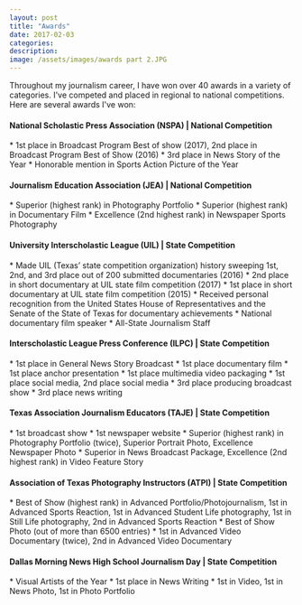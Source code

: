 ```yaml
---
layout: post
title: "Awards"
date: 2017-02-03
categories:
description:
image: /assets/images/awards part 2.JPG
---
```


Throughout my journalism career, I have won over 40 awards in a variety of categories. I've competed and placed in regional to national competitions. Here are several awards I've won:

<h4>National Scholastic Press Association (NSPA) | National Competition</h4>
* 1st place in Broadcast Program Best of show (2017), 2nd place in Broadcast Program Best of Show (2016)
* 3rd place in News Story of the Year
* Honorable mention in Sports Action Picture of the Year
<h4>Journalism Education Association (JEA) | National Competition</h4>
*	Superior (highest rank) in Photography Portfolio
*	Superior (highest rank) in Documentary Film
* Excellence (2nd highest rank) in Newspaper Sports Photography
<h4>University Interscholastic League (UIL) | State Competition</h4>
* Made UIL (Texas’ state competition organization) history sweeping 1st, 2nd, and 3rd place out of 200 submitted documentaries (2016)
* 2nd place in short documentary at UIL state film competition (2017)
* 1st place in short documentary at UIL state film competition (2015)
* Received personal recognition from the United States House of Representatives and the Senate of the State of Texas for documentary achievements
* National documentary film speaker
* All-State Journalism Staff
<h4>Interscholastic League Press Conference (ILPC) | State Competition</h4>
*	1st place in General News Story Broadcast
*	1st place documentary film
* 1st place anchor presentation
* 1st place multimedia video packaging
* 1st place social media, 2nd place social media
*	3rd place producing broadcast show
* 3rd place news writing
<h4>Texas Association Journalism Educators (TAJE) | State Competition</h4>
*	1st broadcast show
*	1st newspaper website
*	Superior (highest rank) in Photography Portfolio (twice), Superior Portrait Photo, Excellence Newspaper Photo
* Superior in News Broadcast Package, Excellence (2nd highest rank) in Video Feature Story
<h4>Association of Texas Photography Instructors (ATPI) | State Competition</h4>
* Best of Show (highest rank) in Advanced Portfolio/Photojournalism, 1st in Advanced Sports Reaction, 1st in Advanced Student Life photography, 1st in Still Life photography, 2nd in Advanced Sports Reaction
*	Best of Show Photo (out of more than 6500 entries)
* 1st in Advanced Video Documentary (twice), 2nd in Advanced Video Documentary
<h4>Dallas Morning News High School Journalism Day | State Competition</h4>
* Visual Artists of the Year
*	1st place in News Writing
*	1st in Video, 1st in News Photo, 1st in Photo Portfolio

